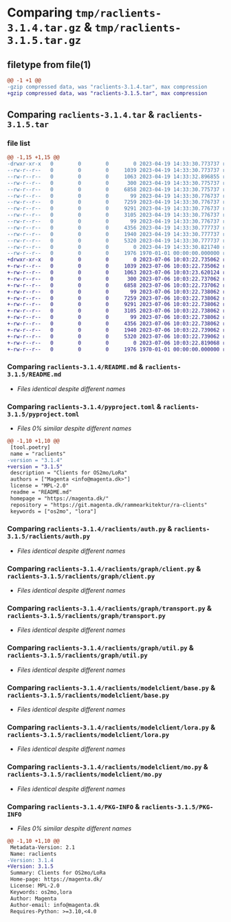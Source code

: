 # Comparing `tmp/raclients-3.1.4.tar.gz` & `tmp/raclients-3.1.5.tar.gz`

## filetype from file(1)

```diff
@@ -1 +1 @@
-gzip compressed data, was "raclients-3.1.4.tar", max compression
+gzip compressed data, was "raclients-3.1.5.tar", max compression
```

## Comparing `raclients-3.1.4.tar` & `raclients-3.1.5.tar`

### file list

```diff
@@ -1,15 +1,15 @@
-drwxr-xr-x   0        0        0        0 2023-04-19 14:33:30.773737 raclients-3.1.4/LICENSES/
--rw-r--r--   0        0        0     1039 2023-04-19 14:33:30.773737 raclients-3.1.4/README.md
--rw-r--r--   0        0        0     1063 2023-04-19 14:33:32.896855 raclients-3.1.4/pyproject.toml
--rw-r--r--   0        0        0      300 2023-04-19 14:33:30.775737 raclients-3.1.4/raclients/__init__.py
--rw-r--r--   0        0        0     6858 2023-04-19 14:33:30.775737 raclients-3.1.4/raclients/auth.py
--rw-r--r--   0        0        0       99 2023-04-19 14:33:30.776737 raclients-3.1.4/raclients/graph/__init__.py
--rw-r--r--   0        0        0     7259 2023-04-19 14:33:30.776737 raclients-3.1.4/raclients/graph/client.py
--rw-r--r--   0        0        0     9291 2023-04-19 14:33:30.776737 raclients-3.1.4/raclients/graph/transport.py
--rw-r--r--   0        0        0     3105 2023-04-19 14:33:30.776737 raclients-3.1.4/raclients/graph/util.py
--rw-r--r--   0        0        0       99 2023-04-19 14:33:30.776737 raclients-3.1.4/raclients/modelclient/__init__.py
--rw-r--r--   0        0        0     4356 2023-04-19 14:33:30.777737 raclients-3.1.4/raclients/modelclient/base.py
--rw-r--r--   0        0        0     1940 2023-04-19 14:33:30.777737 raclients-3.1.4/raclients/modelclient/lora.py
--rw-r--r--   0        0        0     5320 2023-04-19 14:33:30.777737 raclients-3.1.4/raclients/modelclient/mo.py
--rw-r--r--   0        0        0        0 2023-04-19 14:33:30.821740 raclients-3.1.4/raclients/py.typed
--rw-r--r--   0        0        0     1976 1970-01-01 00:00:00.000000 raclients-3.1.4/PKG-INFO
+drwxr-xr-x   0        0        0        0 2023-07-06 10:03:22.735062 raclients-3.1.5/LICENSES/
+-rw-r--r--   0        0        0     1039 2023-07-06 10:03:22.735062 raclients-3.1.5/README.md
+-rw-r--r--   0        0        0     1063 2023-07-06 10:03:23.620124 raclients-3.1.5/pyproject.toml
+-rw-r--r--   0        0        0      300 2023-07-06 10:03:22.737062 raclients-3.1.5/raclients/__init__.py
+-rw-r--r--   0        0        0     6858 2023-07-06 10:03:22.737062 raclients-3.1.5/raclients/auth.py
+-rw-r--r--   0        0        0       99 2023-07-06 10:03:22.738062 raclients-3.1.5/raclients/graph/__init__.py
+-rw-r--r--   0        0        0     7259 2023-07-06 10:03:22.738062 raclients-3.1.5/raclients/graph/client.py
+-rw-r--r--   0        0        0     9291 2023-07-06 10:03:22.738062 raclients-3.1.5/raclients/graph/transport.py
+-rw-r--r--   0        0        0     3105 2023-07-06 10:03:22.738062 raclients-3.1.5/raclients/graph/util.py
+-rw-r--r--   0        0        0       99 2023-07-06 10:03:22.738062 raclients-3.1.5/raclients/modelclient/__init__.py
+-rw-r--r--   0        0        0     4356 2023-07-06 10:03:22.738062 raclients-3.1.5/raclients/modelclient/base.py
+-rw-r--r--   0        0        0     1940 2023-07-06 10:03:22.739062 raclients-3.1.5/raclients/modelclient/lora.py
+-rw-r--r--   0        0        0     5320 2023-07-06 10:03:22.739062 raclients-3.1.5/raclients/modelclient/mo.py
+-rw-r--r--   0        0        0        0 2023-07-06 10:03:22.819068 raclients-3.1.5/raclients/py.typed
+-rw-r--r--   0        0        0     1976 1970-01-01 00:00:00.000000 raclients-3.1.5/PKG-INFO
```

### Comparing `raclients-3.1.4/README.md` & `raclients-3.1.5/README.md`

 * *Files identical despite different names*

### Comparing `raclients-3.1.4/pyproject.toml` & `raclients-3.1.5/pyproject.toml`

 * *Files 0% similar despite different names*

```diff
@@ -1,10 +1,10 @@
 [tool.poetry]
 name = "raclients"
-version = "3.1.4"
+version = "3.1.5"
 description = "Clients for OS2mo/LoRa"
 authors = ["Magenta <info@magenta.dk>"]
 license = "MPL-2.0"
 readme = "README.md"
 homepage = "https://magenta.dk/"
 repository = "https://git.magenta.dk/rammearkitektur/ra-clients"
 keywords = ["os2mo", "lora"]
```

### Comparing `raclients-3.1.4/raclients/auth.py` & `raclients-3.1.5/raclients/auth.py`

 * *Files identical despite different names*

### Comparing `raclients-3.1.4/raclients/graph/client.py` & `raclients-3.1.5/raclients/graph/client.py`

 * *Files identical despite different names*

### Comparing `raclients-3.1.4/raclients/graph/transport.py` & `raclients-3.1.5/raclients/graph/transport.py`

 * *Files identical despite different names*

### Comparing `raclients-3.1.4/raclients/graph/util.py` & `raclients-3.1.5/raclients/graph/util.py`

 * *Files identical despite different names*

### Comparing `raclients-3.1.4/raclients/modelclient/base.py` & `raclients-3.1.5/raclients/modelclient/base.py`

 * *Files identical despite different names*

### Comparing `raclients-3.1.4/raclients/modelclient/lora.py` & `raclients-3.1.5/raclients/modelclient/lora.py`

 * *Files identical despite different names*

### Comparing `raclients-3.1.4/raclients/modelclient/mo.py` & `raclients-3.1.5/raclients/modelclient/mo.py`

 * *Files identical despite different names*

### Comparing `raclients-3.1.4/PKG-INFO` & `raclients-3.1.5/PKG-INFO`

 * *Files 0% similar despite different names*

```diff
@@ -1,10 +1,10 @@
 Metadata-Version: 2.1
 Name: raclients
-Version: 3.1.4
+Version: 3.1.5
 Summary: Clients for OS2mo/LoRa
 Home-page: https://magenta.dk/
 License: MPL-2.0
 Keywords: os2mo,lora
 Author: Magenta
 Author-email: info@magenta.dk
 Requires-Python: >=3.10,<4.0
```

